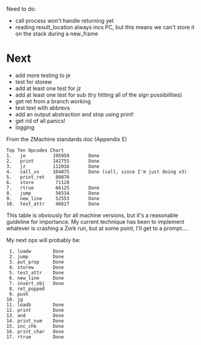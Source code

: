 Need to do:
  - call process won't handle returning yet
  - reading result_location always incs PC, but this means we can't store it on the stack during a new_frame
  

# Next
  * add more testing to je
  * test for storew
  * add at least one test for jz
  * add at least one test for sub (try hitting all of the sign possibilities)
  * get ret from a branch working
  * test text with abbrevs
  * add an output abstraction and stop using print!
  * get rid of all panics!
  * logging


From the ZMachine standards doc (Appendix E)

    Top Ten Opcodes Chart         
    1.   je          195959       Done
    2.   print       142755       Done
    3.   jz          112016       Done
    4.   call_vs     104075       Done (call, since I'm just doing v3)
    5.   print_ret    80870       
    6.   store        71128       
    7.   rtrue        66125       Done
    8.   jump         56534       Done
    9.   new_line     52553       Done
    10.  test_attr    46627       Done

This table is obviously for all machine versions, but it's a reasonable guideline for importance. My current technique has been to implement whatever is crashing a Zork run, but at some point, I'll get to a prompt....

My next ops will probably be:

     1. loadw        Done
     2. jump         Done
     3. put_prop     Done
     4. storew       Done
     5. test_attr    Done
     6. new_line     Done
     7. insert_obj   Done
     8. ret_popped
     9. push
    10. jg
    11. loadb        Done
    12. print        Done
    13. and          Done
    14. print_num    Done
    15. inc_chk      Done
    16. print_char   Done
    17. rtrue        Done
